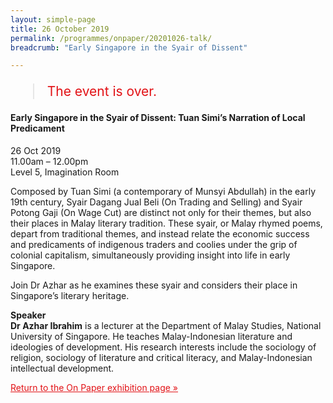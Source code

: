 ```yaml
---
layout: simple-page
title: 26 October 2019
permalink: /programmes/onpaper/20201026-talk/
breadcrumb: "Early Singapore in the Syair of Dissent"

---
```


<blockquote style="color: #E21216; font-size: 150%;">The event is over.</blockquote>

#### Early Singapore in the Syair of Dissent: Tuan Simi’s Narration of Local Predicament  

26 Oct 2019<br>
11.00am – 12.00pm<br>
Level 5, Imagination Room<br>

Composed by Tuan Simi (a contemporary of Munsyi Abdullah) in the early 19th century, Syair Dagang Jual Beli (On Trading and Selling) and Syair Potong Gaji (On Wage Cut) are distinct not only for their themes, but also their places in Malay literary tradition. These syair, or Malay rhymed poems, depart from traditional themes, and instead relate the economic success and predicaments of indigenous traders and coolies under the grip of colonial capitalism, simultaneously providing insight into life in early Singapore.

Join Dr Azhar as he examines these syair and considers their place in Singapore’s literary heritage.

__Speaker__<br>
__Dr Azhar Ibrahim__ is a lecturer at the Department of Malay Studies, National University of
Singapore. He teaches Malay-Indonesian literature and ideologies of development.
His research interests include the sociology of religion, sociology of literature and critical literacy, and Malay-Indonesian intellectual development.

<a href="/exhibitions/past-exhibitions/onpaper/" style="color:#E21216;">Return to the On Paper exhibition page &#187;</a>
